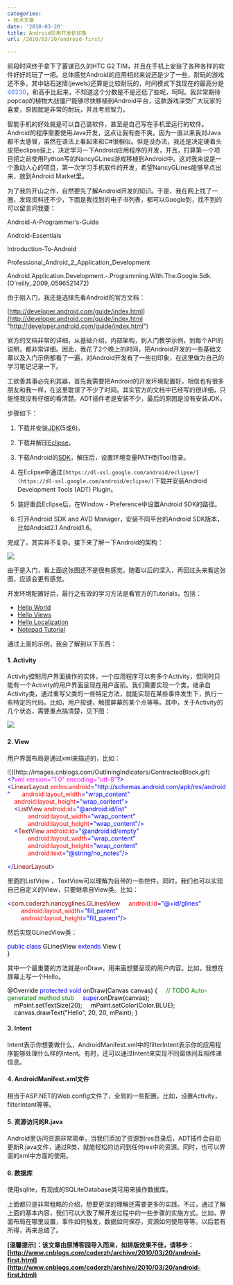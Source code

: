 ```yaml
---
categories:
- 技术文章
date: '2010-03-20'
title: Android应用开发初印象
url: /2010/03/20/android-first/

---
```



前段时间终于拿下了蓄谋已久的HTC G2 TIM，并且在手机上安装了各种各样的软件好好的玩了一把。总体感觉Android的应用相对来说还是少了一些，耐玩的游戏还不多。其中钻石迷情(jewels)还算是比较耐玩的，时间模式下我现在的最高分是<span style="color: #3366ff;">46230</span>，和高手比起来，不知道这个分数是不是还低了些呢，呵呵。我非常期待popcap的植物大战僵尸能够尽快移植到Android平台，这款游戏深受广大玩家的喜爱，原因就是非常的耐玩，并且考验智力。

智能手机的好处就是可以自己装软件，甚至是自己写在手机里运行的软件。Android的程序需要使用Java开发，这点让我有些不爽。因为一直以来我对Java都不太感冒，虽然在语法上看起来和C#很相似。但是没办法，我还是决定硬着头皮把eclipse装上，决定学习一下Android应用程序的开发，并且，打算第一个项目把之前使用Python写的NancyGLines游戏移植到Android中。这对我来说是一个激动人心的项目，第一次学习手机软件的开发，希望NancyGLines能够早点出来，放到Android Market里。

为了我的开山之作，自然要先了解Android开发的知识。于是，我在网上找了一圈，发现资料还不少，下面是我找到的电子书列表，都可以Google到，找不到的可以留言问我要：

Android-A-Programmer&#8217;s-Guide

Android-Essentials

Introduction-To-Android

Professional_Android_2_Application_Development

Android.Application.Development.-.Programming.With.The.Google.Sdk.(O'reilly,.2009,.0596521472)

由于刚入门，我还是选择先看Android的官方文档：
  
[http://developer.android.com/guide/index.html](http://developer.android.com/guide/index.html "http://developer.android.com/guide/index.html")

官方的文档非常的详细，从基础介绍，内部架构，到入门教学示例，到每个API的说明，都非常详细。因此，我花了2个晚上的时间，把Android开发的一些基础文章以及入门示例都看了一遍，对Android开发有了一些初印象，在这里做为自己的学习笔记记录一下。

工欲善其事必先利其器，首先我需要把Android的开发环境配置好。相信也有很多朋友和我一样，在这里耽误了不少了时间。其实官方的文档中已经写的很详细，只能怪我没有仔细的看清楚。ADT插件老是安装不少，最后的原因是没有安装JDK。

步骤如下：

1. 下载并安装[JDK](http://java.sun.com/javase/downloads/index.jsp)(5或6)。

2. 下载并解压[Eclipse](http://www.eclipse.org/downloads/)。

3. 下载Android的[SDK](http://developer.android.com/sdk/index.html)，解压后，设置环境变量PATH到Tool目录。

4. 在Eclipse中通过`[https://dl-ssl.google.com/android/eclipse/](https://dl-ssl.google.com/android/eclipse/)`下载并安装Android Development Tools (ADT) Plugin。

5. 装好重启Eclipse后，在Window - Preference中设置Android SDK的路径。

6. 打开Android SDK and AVD Manager，安装不同平台的Android SDK版本，比如Andoid2.1 Android1.6。

完成了，其实并不复杂。接下来了解一下Android的架构：

![](http://developer.android.com/images/system-architecture.jpg) 

由于是入门，看上面这张图还不是很有感觉。随着以后的深入，再回过头来看这张图，应该会更有感觉。

开发环境配置好后，最行之有效的学习方法是看官方的Tutorials，包括：

*   [Hello World ](http://developer.android.com/resources/tutorials/hello-world.html)
*   [Hello Views ](http://developer.android.com/resources/tutorials/views/index.html)
*   [Hello Localization ](http://developer.android.com/resources/tutorials/localization/index.html)
*   [Notepad Tutorial ](http://developer.android.com/resources/tutorials/notepad/index.html)  

通过上面的示例，我会了解到以下东西：

#### 1. Activity

Activity控制用户界面操作的实体，一个应用程序可以有多个Activity，但同时只能有一个Activity的用户界面呈现在用户面前。我们需要实现一个类，继承自Activity类，通过重写父类的一些特定方法，就能实现在某些事件发生下，执行一些特定的代码。比如，用户按键，触摸屏幕的某个点等等。其中，关于Activity的几个状态，需要重点搞清楚，见下图：

![](http://developer.android.com/images/activity_lifecycle.png)&nbsp;

#### 2. View

用户界面布局是通过xml来描述的，比如：

<div class="cnblogs_code" onclick="cnblogs_code_show('8cc75034-9171-4f0b-9a86-ca570fe26a9a')">![](http://images.cnblogs.com/OutliningIndicators/ContractedBlock.gif)<div id="cnblogs_code_open_8cc75034-9171-4f0b-9a86-ca570fe26a9a"><div><span style="color: #0000ff;">&lt;?</span><span style="color: #ff00ff;">xml&nbsp;version="1.0"&nbsp;encoding="utf-8"</span><span style="color: #0000ff;">?&gt;</span><span style="color: #000000;">
</span><span style="color: #0000ff;">&lt;</span><span style="color: #800000;">LinearLayout&nbsp;</span><span style="color: #ff0000;">xmlns:android</span><span style="color: #0000ff;">="http://schemas.android.com/apk/res/android"</span><span style="color: #ff0000;">
&nbsp;&nbsp;&nbsp;&nbsp;&nbsp;&nbsp;android:layout_width</span><span style="color: #0000ff;">="wrap_content"</span><span style="color: #ff0000;">
&nbsp;&nbsp;&nbsp;&nbsp;android:layout_height</span><span style="color: #0000ff;">="wrap_content"</span><span style="color: #0000ff;">&gt;</span><span style="color: #000000;">
&nbsp;&nbsp;&nbsp;&nbsp;</span><span style="color: #0000ff;">&lt;</span><span style="color: #800000;">ListView&nbsp;</span><span style="color: #ff0000;">android:id</span><span style="color: #0000ff;">="@android:id/list"</span><span style="color: #ff0000;">
&nbsp;&nbsp;&nbsp;&nbsp;&nbsp;&nbsp;&nbsp;&nbsp;&nbsp;&nbsp;&nbsp;&nbsp;android:layout_width</span><span style="color: #0000ff;">="wrap_content"</span><span style="color: #ff0000;">
&nbsp;&nbsp;&nbsp;&nbsp;&nbsp;&nbsp;&nbsp;&nbsp;&nbsp;&nbsp;&nbsp;&nbsp;android:layout_height</span><span style="color: #0000ff;">="wrap_content"</span><span style="color: #0000ff;">/&gt;</span><span style="color: #000000;">
&nbsp;&nbsp;&nbsp;&nbsp;</span><span style="color: #0000ff;">&lt;</span><span style="color: #800000;">TextView&nbsp;</span><span style="color: #ff0000;">android:id</span><span style="color: #0000ff;">="@android:id/empty"</span><span style="color: #ff0000;">
&nbsp;&nbsp;&nbsp;&nbsp;&nbsp;&nbsp;&nbsp;&nbsp;&nbsp;&nbsp;&nbsp;&nbsp;android:layout_width</span><span style="color: #0000ff;">="wrap_content"</span><span style="color: #ff0000;">
&nbsp;&nbsp;&nbsp;&nbsp;&nbsp;&nbsp;&nbsp;&nbsp;&nbsp;&nbsp;&nbsp;&nbsp;android:layout_height</span><span style="color: #0000ff;">="wrap_content"</span><span style="color: #ff0000;">
&nbsp;&nbsp;&nbsp;&nbsp;&nbsp;&nbsp;&nbsp;&nbsp;&nbsp;&nbsp;&nbsp;&nbsp;android:text</span><span style="color: #0000ff;">="@string/no_notes"</span><span style="color: #0000ff;">/&gt;</span><span style="color: #000000;">

</span><span style="color: #0000ff;">&lt;/</span><span style="color: #800000;">LinearLayout</span><span style="color: #0000ff;">&gt;</span></div></div></div>

里面的ListView ，TextView可以理解为自带的一些控件。同时，我们也可以实现自己自定义的View，只要继承自View类。比如：
  <div class="cnblogs_code"><div><span style="color: #0000ff;">&lt;</span><span style="color: #800000;">com.coderzh.nancyglines.GLinesView
&nbsp;&nbsp;&nbsp;&nbsp;</span><span style="color: #ff0000;">android:id</span><span style="color: #0000ff;">="@+id/glines"</span><span style="color: #ff0000;">
&nbsp;&nbsp;&nbsp;&nbsp;&nbsp;&nbsp;&nbsp;&nbsp;android:layout_width</span><span style="color: #0000ff;">="fill_parent"</span><span style="color: #ff0000;">
&nbsp;&nbsp;&nbsp;&nbsp;&nbsp;&nbsp;&nbsp;&nbsp;android:layout_height</span><span style="color: #0000ff;">="fill_parent"</span><span style="color: #0000ff;">/&gt;</span></div></div>

然后实现GLinesView类：

<div class="cnblogs_code"><div><span style="color: #0000ff;">public</span><span style="color: #000000;">&nbsp;</span><span style="color: #0000ff;">class</span><span style="color: #000000;">&nbsp;GLinesView&nbsp;</span><span style="color: #0000ff;">extends</span><span style="color: #000000;">&nbsp;View&nbsp;{
<br />
}</span></div></div>

其中一个最重要的方法就是onDraw，用来画想要呈现的用户内容。比如，我想在屏幕上写一个Hello。
  <div class="cnblogs_code"><div><span style="color: #000000;">@Override
</span><span style="color: #0000ff;">protected</span><span style="color: #000000;">&nbsp;</span><span style="color: #0000ff;">void</span><span style="color: #000000;">&nbsp;onDraw(Canvas&nbsp;canvas)&nbsp;{
&nbsp;&nbsp;&nbsp;&nbsp;</span><span style="color: #008000;">//</span><span style="color: #008000;">&nbsp;TODO&nbsp;Auto-generated&nbsp;method&nbsp;stub</span><span style="color: #008000;">
</span><span style="color: #000000;">&nbsp;&nbsp;&nbsp;&nbsp;</span><span style="color: #0000ff;">super</span><span style="color: #000000;">.onDraw(canvas);
&nbsp;&nbsp;&nbsp;&nbsp;mPaint.setTextSize(</span><span style="color: #000000;">20</span><span style="color: #000000;">);
&nbsp;&nbsp;&nbsp;&nbsp;mPaint.setColor(Color.BLUE);
&nbsp;&nbsp;&nbsp;&nbsp;canvas.drawText(</span><span style="color: #000000;">"</span><span style="color: #000000;">Hello</span><span style="color: #000000;">"</span><span style="color: #000000;">,&nbsp;</span><span style="color: #000000;">20</span><span style="color: #000000;">,&nbsp;</span><span style="color: #000000;">20</span><span style="color: #000000;">,&nbsp;mPaint);
}</span></div></div>

#### 3. Intent

Intent表示你想要做什么，AndroidManifest.xml中的filterIntent表示你的应用程序能够处理什么样的Intent。有时，还可以通过Intent来实现不同窗体间互相传递信息。

#### 4. AndroidManifest.xml文件

相当于ASP.NET的Web.config文件了，全局的一些配置。比如，设置Activity，filterIntent等等。

#### 5. 资源访问的R.java

Android里访问资源非常简单，当我们添加了资源到res目录后，ADT插件会自动更新R.java文件，通过R类，就能轻松的访问到任何res中的资源。同时，也可以界面的xml中方面的使用。

#### 6. 数据库

使用sqlite，有现成的SQLiteDatabase类可用来操作数据库。

上面都只是非常粗略的介绍，想要更深的理解还需要更多的实践。不过，通过了解上面的基本内容，我们可以大致了解开发过程中的一些步骤的实施方式。比如，界面布局在哪里设置，事件如何触发，数据如何保存，资源如何使用等等。以后若有所得，再来总结了。

**[温馨提示]：该文章由原博客园导入而来，如排版效果不佳，请移步：[http://www.cnblogs.com/coderzh/archive/2010/03/20/android-first.html](http://www.cnblogs.com/coderzh/archive/2010/03/20/android-first.html)**
